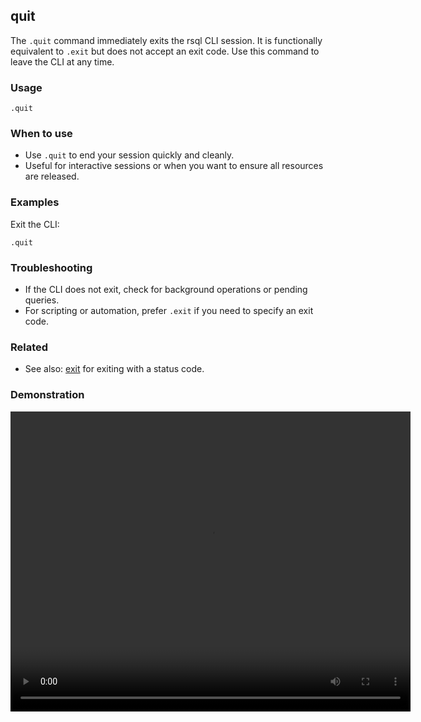 ## quit

The `.quit` command immediately exits the rsql CLI session. It is functionally equivalent to `.exit` but does not accept
an exit code. Use this command to leave the CLI at any time.

### Usage

```text
.quit
```

### When to use

- Use `.quit` to end your session quickly and cleanly.
- Useful for interactive sessions or when you want to ensure all resources are released.

### Examples

Exit the CLI:

```text
.quit
```

### Troubleshooting

- If the CLI does not exit, check for background operations or pending queries.
- For scripting or automation, prefer `.exit` if you need to specify an exit code.

### Related

- See also: [exit](../exit/index.md) for exiting with a status code.

### Demonstration

<video width="640" height="480" controls>
  <source src="./demo.webm" type="video/webm">
  Your browser does not support the video tag.
</video>
